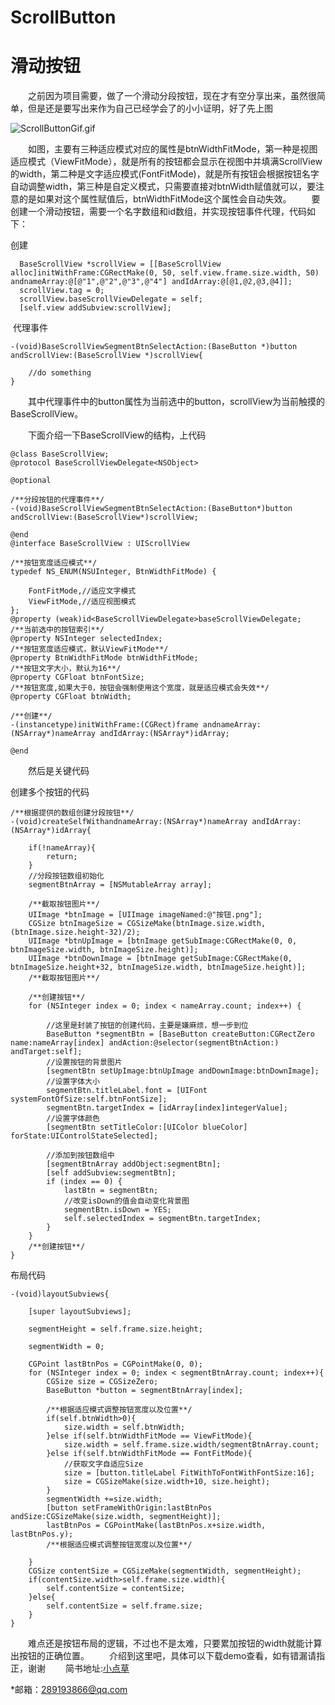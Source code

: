 # ScrollButton
滑动按钮
============

  &emsp;&emsp;之前因为项目需要，做了一个滑动分段按钮，现在才有空分享出来，虽然很简单，但是还是要写出来作为自己已经学会了的小小证明，好了先上图

![ScrollButtonGif.gif](http://upload-images.jianshu.io/upload_images/4092192-992cae4feab85962.gif?imageMogr2/auto-orient/strip)


&emsp;&emsp;如图，主要有三种适应模式对应的属性是btnWidthFitMode，第一种是视图适应模式（ViewFitMode），就是所有的按钮都会显示在视图中并填满ScrollView的width，第二种是文字适应模式(FontFitMode)，就是所有按钮会根据按钮名字自动调整width，第三种是自定义模式，只需要直接对btnWidth赋值就可以，要注意的是如果对这个属性赋值后，btnWidthFitMode这个属性会自动失效。
&emsp;&emsp;要创建一个滑动按钮，需要一个名字数组和id数组，并实现按钮事件代理，代码如下：
  
  创建
```
  BaseScrollView *scrollView = [[BaseScrollView alloc]initWithFrame:CGRectMake(0, 50, self.view.frame.size.width, 50) andnameArray:@[@"1",@"2",@"3",@"4"] andIdArray:@[@1,@2,@3,@4]];
  scrollView.tag = 0;
  scrollView.baseScrollViewDelegate = self;
  [self.view addSubview:scrollView];
```
  代理事件
```
-(void)BaseScrollViewSegmentBtnSelectAction:(BaseButton *)button andScrollView:(BaseScrollView *)scrollView{
    
    //do something
}
```
&emsp;&emsp;其中代理事件中的button属性为当前选中的button，scrollView为当前触摸的BaseScrollView。

&emsp;&emsp;下面介绍一下BaseScrollView的结构，上代码
```
@class BaseScrollView;
@protocol BaseScrollViewDelegate<NSObject>

@optional

/**分段按钮的代理事件**/
-(void)BaseScrollViewSegmentBtnSelectAction:(BaseButton*)button andScrollView:(BaseScrollView*)scrollView;

@end
@interface BaseScrollView : UIScrollView

/**按钮宽度适应模式**/
typedef NS_ENUM(NSUInteger, BtnWidthFitMode) {
    
    FontFitMode,//适应文字模式
    ViewFitMode,//适应视图模式
};
@property (weak)id<BaseScrollViewDelegate>baseScrollViewDelegate;
/**当前选中的按钮索引**/
@property NSInteger selectedIndex;
/**按钮宽度适应模式，默认ViewFitMode**/
@property BtnWidthFitMode btnWidthFitMode;
/**按钮文字大小，默认为16**/
@property CGFloat btnFontSize;
/**按钮宽度,如果大于0，按钮会强制使用这个宽度，就是适应模式会失效**/
@property CGFloat btnWidth;

/**创建**/
-(instancetype)initWithFrame:(CGRect)frame andnameArray:(NSArray*)nameArray andIdArray:(NSArray*)idArray;

@end
```

&emsp;&emsp;然后是关键代码

创建多个按钮的代码
```
/**根据提供的数组创建分段按钮**/
-(void)createSelfWithandnameArray:(NSArray*)nameArray andIdArray:(NSArray*)idArray{
    
    if(!nameArray){
        return;
    }
    //分段按钮数组初始化
    segmentBtnArray = [NSMutableArray array];
    
    /**截取按钮图片**/
    UIImage *btnImage = [UIImage imageNamed:@"按钮.png"];
    CGSize btnImageSize = CGSizeMake(btnImage.size.width, (btnImage.size.height-32)/2);
    UIImage *btnUpImage = [btnImage getSubImage:CGRectMake(0, 0, btnImageSize.width, btnImageSize.height)];
    UIImage *btnDownImage = [btnImage getSubImage:CGRectMake(0, btnImageSize.height+32, btnImageSize.width, btnImageSize.height)];
    /**截取按钮图片**/
    
    /**创建按钮**/
    for (NSInteger index = 0; index < nameArray.count; index++) {
        
        //这里是封装了按钮的创建代码，主要是嫌麻烦，想一步到位
        BaseButton *segmentBtn = [BaseButton createButton:CGRectZero name:nameArray[index] andAction:@selector(segmentBtnAction:) andTarget:self];
        //设置按钮的背景图片
        [segmentBtn setUpImage:btnUpImage andDownImage:btnDownImage];
        //设置字体大小
        segmentBtn.titleLabel.font = [UIFont systemFontOfSize:self.btnFontSize];
        segmentBtn.targetIndex = [idArray[index]integerValue];
        //设置字体颜色
        [segmentBtn setTitleColor:[UIColor blueColor] forState:UIControlStateSelected];
        
        //添加到按钮数组中
        [segmentBtnArray addObject:segmentBtn];
        [self addSubview:segmentBtn];
        if (index == 0) {
            lastBtn = segmentBtn;
            //改变isDown的值会自动变化背景图
            segmentBtn.isDown = YES;
            self.selectedIndex = segmentBtn.targetIndex;
        }
    }
    /**创建按钮**/
}
```
布局代码
```
-(void)layoutSubviews{
    
    [super layoutSubviews];
    
    segmentHeight = self.frame.size.height;
    
    segmentWidth = 0;
    
    CGPoint lastBtnPos = CGPointMake(0, 0);
    for (NSInteger index = 0; index < segmentBtnArray.count; index++){
        CGSize size = CGSizeZero;
        BaseButton *button = segmentBtnArray[index];
        
        /**根据适应模式调整按钮宽度以及位置**/
        if(self.btnWidth>0){
            size.width = self.btnWidth;
        }else if(self.btnWidthFitMode == ViewFitMode){
            size.width = self.frame.size.width/segmentBtnArray.count;
        }else if(self.btnWidthFitMode == FontFitMode){
            //获取文字自适应Size
            size = [button.titleLabel FitWithToFontWithFontSize:16];
            size = CGSizeMake(size.width+10, size.height);
        }
        segmentWidth +=size.width;
        [button setFrameWithOrigin:lastBtnPos andSize:CGSizeMake(size.width, segmentHeight)];
        lastBtnPos = CGPointMake(lastBtnPos.x+size.width, lastBtnPos.y);
        /**根据适应模式调整按钮宽度以及位置**/

    }
    CGSize contentSize = CGSizeMake(segmentWidth, segmentHeight);
    if(contentSize.width>self.frame.size.width){
        self.contentSize = contentSize;
    }else{
        self.contentSize = self.frame.size;
    }
}
```
&emsp;&emsp;难点还是按钮布局的逻辑，不过也不是太难，只要累加按钮的width就能计算出按钮的正确位置。
&emsp;&emsp;介绍到这里吧，具体可以下载demo查看，如有错漏请指正，谢谢
&emsp;&emsp;简书地址:[小点草](https://www.jianshu.com/u/c6ae89bfef25) 


*邮箱：289193866@qq.com

